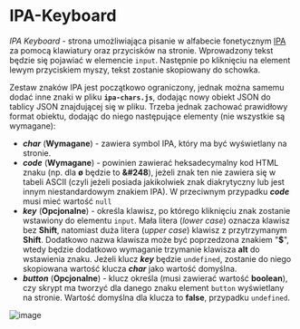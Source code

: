 # IPA-Keyboard
<i>IPA Keyboard</i> - strona umożliwiająca pisanie w alfabecie fonetycznym <a href="https://pl.wikipedia.org/wiki/Mi%C4%99dzynarodowy_alfabet_fonetyczny">IPA</a> za pomocą klawiatury oraz przycisków na stronie. Wprowadzony tekst będzie się pojawiać w elemencie <code>input</code>. Następnie po kliknięciu na element lewym przyciskiem myszy, tekst zostanie skopiowany do schowka.<br>

Zestaw znaków IPA jest początkowo ograniczony, jednak można samemu dodać inne znaki w pliku <code><b>ipa-chars.js</b></code>, dodając nowy obiekt JSON do tablicy JSON znajdującej się w pliku. Trzeba jednak zachować prawidłowy format obiektu, dodając do niego następujące elementy (nie wszystkie są wymagane):
<ul>
<li><i><b>char</b></i> (<b>Wymagane</b>) - zawiera symbol IPA, który ma być wyświetlany na stronie. 
<li><i><b>code</b></i> (<b>Wymagane</b>) - powinien zawierać heksadecymalny kod HTML znaku (np. dla <b>ø</b> będzie to <b>&#38#248</b>), jeżeli znak ten nie zawiera się w tabeli ASCII (czyli jeżeli posiada jakikolwiek znak diakrytyczny lub jest innym niestandardowym znakiem IPA). W przeciwnym przypadku <i><b>code</b></i> musi mieć wartość <code>null</code></li>
<li><i><b>key</b></i> (<b>Opcjonalne</b>) - określa klawisz, po którego kliknięciu znak zostanie wstawiony do elementu <code>input</code>. Mała litera (<i>lower case</i>) oznacza klawisz bez <b>Shift</b>, natomiast duża litera (<i>upper case</i>) klawisz z przytrzymanym <b>Shift</b>. Dodatkowo nazwa klawisza może być poprzedzona znakiem "<b>$</b>", wtedy będzie dodatkowo wymaganie trzymanie klawisza <b>alt</b> do wstawienia znaku. Jeżeli klucz <i><b>key</b></i> będzie <code>undefined</code>, zostanie do niego skopiowana wartość klucza <i><b>char</b></i> jako wartość domyślna.</li>
<li><i><b>button</b></i> (<b>Opcjonalne</b>) - klucz określa (musi zawierać wartość <b>boolean</b>), czy skrypt ma tworzyć dla danego znaku element <code>button</code> wyświetlany na stronie. Wartość domyślna dla klucza to <b>false</b>, przypadku <code>undefined</code>.</li>
</ul>

![image](https://user-images.githubusercontent.com/73580223/185797582-fc2bc92c-35ea-480f-8a89-215e38ff1d8b.png)
